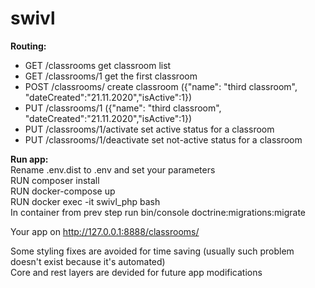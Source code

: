 # swivl

<b>Routing:</b><br> 
<ul>
  <li>GET /classrooms get classroom list</li>
  <li>GET /classrooms/1 get the first classroom</li>
  <li>POST /classrooms/ create classroom ({"name": "third classroom", "dateCreated":"21.11.2020","isActive":1})</li>
  <li>PUT /classrooms/1 ({"name": "third classroom", "dateCreated":"21.11.2020","isActive":1})</li>
  <li>PUT /classrooms/1/activate set active status for a classroom</li>
  <li>PUT /classrooms/1/deactivate set not-active status for a classroom</li>
</ul>

<b>Run app:</b><br>
Rename .env.dist to .env and set your parameters<br>
RUN composer install<br>
RUN docker-compose up<br>
RUN docker exec -it swivl_php bash<br>
In container from prev step run bin/console doctrine:migrations:migrate<br>

Your app on http://127.0.0.1:8888/classrooms/

Some styling fixes are avoided for time saving (usually such problem doesn't exist because it's automated) <br>
Core and rest layers are devided for future app modifications


